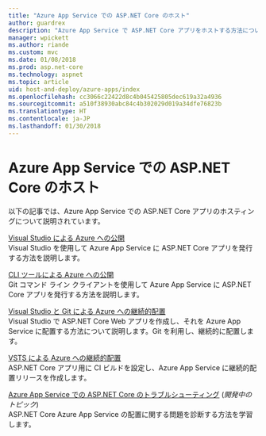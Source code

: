 ```yaml
---
title: "Azure App Service での ASP.NET Core のホスト"
author: guardrex
description: "Azure App Service で ASP.NET Core アプリをホストする方法についてのリソースへのリンクを検出します。"
manager: wpickett
ms.author: riande
ms.custom: mvc
ms.date: 01/08/2018
ms.prod: asp.net-core
ms.technology: aspnet
ms.topic: article
uid: host-and-deploy/azure-apps/index
ms.openlocfilehash: cc3066c22422d8c4b045425805dec619a32a4936
ms.sourcegitcommit: a510f38930abc84c4b302029d019a34dfe76823b
ms.translationtype: HT
ms.contentlocale: ja-JP
ms.lasthandoff: 01/30/2018
---
```

# <a name="host-aspnet-core-on-azure-app-service"></a>Azure App Service での ASP.NET Core のホスト

以下の記事では、Azure App Service での ASP.NET Core アプリのホスティングについて説明されています。

[Visual Studio による Azure への公開](xref:tutorials/publish-to-azure-webapp-using-vs)  
Visual Studio を使用して Azure App Service に ASP.NET Core アプリを発行する方法を説明します。

[CLI ツールによる Azure への公開](xref:tutorials/publish-to-azure-webapp-using-cli)  
Git コマンド ライン クライアントを使用して Azure App Service に ASP.NET Core アプリを発行する方法を説明します。

[Visual Studio と Git による Azure への継続的配置](xref:host-and-deploy/azure-apps/azure-continuous-deployment)  
Visual Studio で ASP.NET Core Web アプリを作成し、それを Azure App Service に配置する方法について説明します。Git を利用し、継続的に配置します。

[VSTS による Azure への継続的配置](https://www.visualstudio.com/docs/build/aspnet/core/quick-to-azure)  
ASP.NET Core アプリ用に CI ビルドを設定し、Azure App Service に継続的配置リリースを作成します。

[Azure App Service での ASP.NET Core のトラブルシューティング](xref:host-and-deploy/azure-apps/troubleshoot) (*開発中のトピック*)  
ASP.NET Core Azure App Service の配置に関する問題を診断する方法を学習します。

